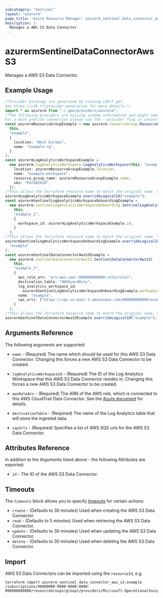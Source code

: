 ```yaml
---
subcategory: "Sentinel"
layout: "azurerm"
page_title: "Azure Resource Manager: azurerm_sentinel_data_connector_aws_s3"
description: |-
  Manages a AWS S3 Data Connector.
---
```


# azurermSentinelDataConnectorAwsS3

Manages a AWS S3 Data Connector.

## Example Usage

```typescript
/*Provider bindings are generated by running cdktf get.
See https://cdk.tf/provider-generation for more details.*/
import * as azurerm from "./.gen/providers/azurerm";
/*The following providers are missing schema information and might need manual adjustments to synthesize correctly: azurerm.
For a more precise conversion please use the --provider flag in convert.*/
const azurermResourceGroupExample = new azurerm.resourceGroup.ResourceGroup(
  this,
  "example",
  {
    location: "West Europe",
    name: "example-rg",
  }
);
const azurermLogAnalyticsWorkspaceExample =
  new azurerm.logAnalyticsWorkspace.LogAnalyticsWorkspace(this, "example_1", {
    location: azurermResourceGroupExample.location,
    name: "example-workspace",
    resource_group_name: azurermResourceGroupExample.name,
    sku: "PerGB2018",
  });
/*This allows the Terraform resource name to match the original name. You can remove the call if you don't need them to match.*/
azurermLogAnalyticsWorkspaceExample.overrideLogicalId("example");
const azurermSentinelLogAnalyticsWorkspaceOnboardingExample =
  new azurerm.sentinelLogAnalyticsWorkspaceOnboarding.SentinelLogAnalyticsWorkspaceOnboarding(
    this,
    "example_2",
    {
      workspace_id: azurermLogAnalyticsWorkspaceExample.id,
    }
  );
/*This allows the Terraform resource name to match the original name. You can remove the call if you don't need them to match.*/
azurermSentinelLogAnalyticsWorkspaceOnboardingExample.overrideLogicalId(
  "example"
);
const azurermSentinelDataConnectorAwsS3Example =
  new azurerm.sentinelDataConnectorAwsS3.SentinelDataConnectorAwsS3(
    this,
    "example_3",
    {
      aws_role_arn: "arn:aws:iam::000000000000:role/role1",
      destination_table: "AWSGuardDuty",
      log_analytics_workspace_id:
        azurermSentinelLogAnalyticsWorkspaceOnboardingExample.workspaceId,
      name: "example",
      sqs_urls: ["https://sqs.us-east-1.amazonaws.com/000000000000/example"],
    }
  );
/*This allows the Terraform resource name to match the original name. You can remove the call if you don't need them to match.*/
azurermSentinelDataConnectorAwsS3Example.overrideLogicalId("example");

```

## Arguments Reference

The following arguments are supported:

*   `name` - (Required) The name which should be used for this AWS S3 Data Connector. Changing this forces a new AWS S3 Data Connector to be created.

*   `logAnalyticsWorkspaceId` - (Required) The ID of the Log Analytics Workspace that this AWS S3 Data Connector resides in. Changing this forces a new AWS S3 Data Connector to be created.

*   `awsRoleArn` - (Required) The ARN of the AWS role, which is connected to this AWS CloudTrail Data Connector. See the [Azure document](https://docs.microsoft.com/azure/sentinel/connect-aws?tabs=s3#create-an-aws-assumed-role-and-grant-access-to-the-aws-sentinel-account) for details.

*   `destinationTable` - (Required) The name of the Log Analytics table that will store the ingested data.

*   `sqsUrls` - (Required) Specifies a list of AWS SQS urls for the AWS S3 Data Connector.

## Attributes Reference

In addition to the Arguments listed above - the following Attributes are exported:

* `id` - The ID of the AWS S3 Data Connector.

## Timeouts

The `timeouts` block allows you to specify [timeouts](https://www.terraform.io/language/resources/syntax#operation-timeouts) for certain actions:

* `create` - (Defaults to 30 minutes) Used when creating the AWS S3 Data Connector.
* `read` - (Defaults to 5 minutes) Used when retrieving the AWS S3 Data Connector.
* `update` - (Defaults to 30 minutes) Used when updating the AWS S3 Data Connector.
* `delete` - (Defaults to 30 minutes) Used when deleting the AWS S3 Data Connector.

## Import

AWS S3 Data Connectors can be imported using the `resourceId`, e.g.

```console
terraform import azurerm_sentinel_data_connector_aws_s3.example /subscriptions/00000000-0000-0000-0000-000000000000/resourceGroups/group1/providers/Microsoft.OperationalInsights/workspaces/workspace1/providers/Microsoft.SecurityInsights/dataConnectors/dc1
```

